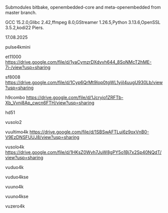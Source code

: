 Submodules bitbake, openembedded-core and meta-openembedded from master branch.

GCC 15.2.0,Glibc 2.42,ffmpeg 8.0,GStreamer 1.26.5,Python 3.13.6,OpenSSL 3.5.2,kodi22 Piers.

17.08.2025

pulse4kmini


et11000
https://drive.google.com/file/d/1yaCymzrDXdvvh644_8SoNMcT2hME-7i-/view?usp=sharing

sf8008
https://drive.google.com/file/d/1Cyp6QrMt9Iop0tgWL1yjil4uugU930Lb/view?usp=sharing

h9combo
https://drive.google.com/file/d/1Jcryio1ZRFTb-Xb_Vvnj8Ap_cwcn6FTH/view?usp=sharing

hd51


vusolo2


vuultimo4k
https://drive.google.com/file/d/1SBSwAFTLui6z9oxVnB0-V9EzDNSFUUJ8/view?usp=sharing

vusolo4k
https://drive.google.com/file/d/1HKsZ0Wvh7JuW8gPY5o1Bj7x2Sp40NQdT/view?usp=sharing

vuduo4k


vuduo4kse


vuuno4k


vuuno4kse


vuzero4k


